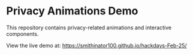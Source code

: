 # Privacy Animations Demo

This repository contains privacy-related animations and interactive components.

View the live demo at: https://smithinator100.github.io/hackdays-Feb-25/